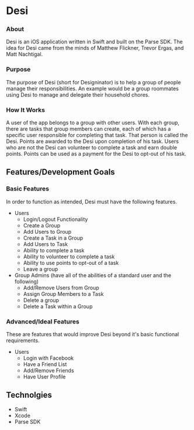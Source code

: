 # Desi

### About
Desi is an iOS application written in Swift and built on the Parse SDK.
The idea for Desi came from the minds of Matthew Flickner, Trevor Ergas, and Matt Nachtigal.

### Purpose
The purpose of Desi (short for Designinator) is to help a group of people manage their responsibilities. An example would be a group roommates using Desi to manage and delegate their household chores.

### How It Works
A user of the app belongs to a group with other users. With each group, there are tasks that group members can create, each of which has a specific user responsible for completing that task. That person is called the Desi. Points are awarded to the Desi upon completion of his task. Users who are not the Desi can volunteer to complete a task and earn double points. Points can be used as a payment for the Desi to opt-out of his task.

## Features/Development Goals
### Basic Features
In order to function as intended, Desi must have the following features.
* Users
  * Login/Logout Functionality
  * Create a Group
  * Add Users to Group
  * Create a Task in a Group
  * Add Users to Task
  * Ability to complete a task
  * Ability to volunteer to complete a task
  * Ability to use points to opt-out of a task
  * Leave a group
* Group Admins (have all of the abilities of a standard user and the following)
  * Add/Remove Users from Group
  * Assign Group Members to a Task
  * Delete a group
  * Delete a Task within a Group

### Advanced/Ideal Features
These are features that would improve Desi beyond it's basic functional requirements.
* Users
  * Login with Facebook
  * Have a Friend List
  * Add/Remove Friends
  * Have User Profile

## Technolgies
* Swift
* Xcode
* Parse SDK
